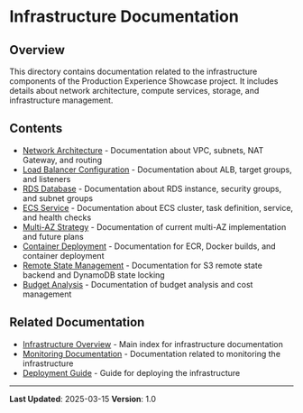 # Infrastructure Documentation

## Overview

This directory contains documentation related to the infrastructure components of the Production Experience Showcase project. It includes details about network architecture, compute services, storage, and infrastructure management.

## Contents

- [Network Architecture](./network-architecture.md) - Documentation about VPC, subnets, NAT Gateway, and routing
- [Load Balancer Configuration](./load-balancer.md) - Documentation about ALB, target groups, and listeners
- [RDS Database](./rds-database.md) - Documentation about RDS instance, security groups, and subnet groups
- [ECS Service](./ecs-service.md) - Documentation about ECS cluster, task definition, service, and health checks
- [Multi-AZ Strategy](./multi-az-strategy.md) - Documentation of current multi-AZ implementation and future plans
- [Container Deployment](./container-deployment.md) - Documentation for ECR, Docker builds, and container deployment
- [Remote State Management](./remote-state.md) - Documentation for S3 remote state backend and DynamoDB state locking
- [Budget Analysis](./ongoing-budget.md) - Documentation of budget analysis and cost management

## Related Documentation

- [Infrastructure Overview](../overview.md) - Main index for infrastructure documentation
- [Monitoring Documentation](../monitoring/) - Documentation related to monitoring the infrastructure
- [Deployment Guide](../guides/deployment-guide.md) - Guide for deploying the infrastructure

---

**Last Updated**: 2025-03-15
**Version**: 1.0
